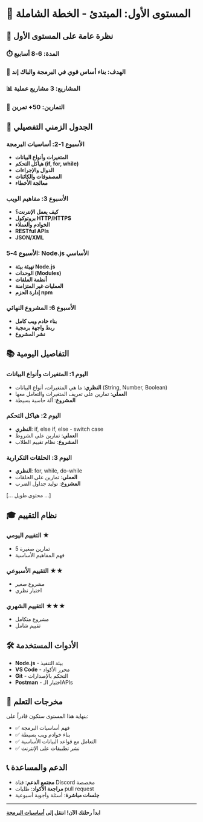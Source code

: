 # 🔰 المستوى الأول: المبتدئ - الخطة الشاملة



## 🎯 نظرة عامة على المستوى الأول

### ⏱️ المدة: 6-8 أسابيع
### 🎯 الهدف: بناء أساس قوي في البرمجة والباك إند
### 📊 المشاريع: 3 مشاريع عملية
### 🧪 التمارين: 50+ تمرين

## 📅 الجدول الزمني التفصيلي

### الأسبوع 1-2: أساسيات البرمجة
- **المتغيرات وأنواع البيانات**
- **هياكل التحكم (if, for, while)**
- **الدوال والإجراءات**
- **المصفوفات والكائنات**
- **معالجة الأخطاء**

### الأسبوع 3: مفاهيم الويب
- **كيف يعمل الإنترنت؟**
- **بروتوكول HTTP/HTTPS**
- **الخوادم والعملاء**
- **RESTful APIs**
- **JSON/XML**

### الأسبوع 4-5: Node.js الأساسي
- **تهيئة بيئة Node.js**
- **الوحدات (Modules)**
- **أنظمة الملفات**
- **العمليات غير المتزامنة**
- **إدارة الحزم npm**

### الأسبوع 6: المشروع النهائي
- **بناء خادم ويب كامل**
- **ربط واجهة برمجية**
- **نشر المشروع**

## 📚 التفاصيل اليومية

### اليوم 1: المتغيرات وأنواع البيانات
- **النظري**: ما هي المتغيرات، أنواع البيانات (String, Number, Boolean)
- **العملي**: تمارين على تعريف المتغيرات والتعامل معها
- **المشروع**: آلة حاسبة بسيطة

### اليوم 2: هياكل التحكم
- **النظري**: if, else if, else - switch case
- **العملي**: تمارين على الشروط
- **المشروع**: نظام تقييم الطلاب

### اليوم 3: الحلقات التكرارية
- **النظري**: for, while, do-while
- **العملي**: تمارين على الحلقات
- **المشروع**: توليد جداول الضرب

[... محتوى طويل ...]

## 🎓 نظام التقييم

### التقييم اليومي ★
- 5 تمارين صغيرة
- فهم المفاهيم الأساسية

### التقييم الأسبوعي ★★
- مشروع صغير
- اختبار نظري

### التقييم الشهري ★★★
- مشروع متكامل
- تقييم شامل

## 🛠️ الأدوات المستخدمة

- **Node.js** - بيئة التنفيذ
- **VS Code** - محرر الأكواد
- **Git** - التحكم بالإصدارات
- **Postman** - اختبار الـAPIs

## 🚀 مخرجات التعلم

بنهاية هذا المستوى ستكون قادراً على:
- ✅ فهم أساسيات البرمجة
- ✅ بناء خوادم ويب بسيطة
- ✅ التعامل مع قواعد البيانات الأساسية
- ✅ نشر تطبيقات على الإنترنت

## 📞 الدعم والمساعدة

- **مجتمع الدعم**: قناة Discord مخصصة
- **مراجعة الأكواد**: طلبات pull request
- **جلسات مباشرة**: أسئلة وأجوبة أسبوعية

---
**ابدأ رحلتك الآن! انتقل إلى [أساسيات البرمجة](./01-programming-basics/README.md)**

